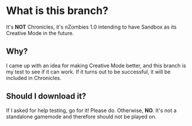 # What is this branch?
It's **NOT** Chronicles, it's nZombies 1.0 intending to have Sandbox as its Creative Mode in the future.

## Why?
I came up with an idea for making Creative Mode better, and this branch is my test to see if it can work. 
If it turns out to be successful, it will be included in Chronicles.

## Should I download it?
If I asked for help testing, go for it! Please do. Otherwise, **NO**. It's not a standalone gamemode and therefore should not be played on.
